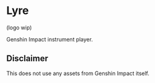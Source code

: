 # Lyre

(logo wip)

Genshin Impact instrument player.

## Disclaimer

This does not use any assets from Genshin Impact itself.
